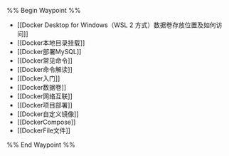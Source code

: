 %% Begin Waypoint %%
- [[Docker Desktop for Windows（WSL 2 方式）数据卷存放位置及如何访问]]
- [[Docker本地目录挂载]]
- [[Docker部署MySQL]]
- [[Docker常见命令]]
- [[Docker命令解读]]
- [[Docker入门]]
- [[Docker数据卷]]
- [[Docker网络互联]]
- [[Docker项目部署]]
- [[Docker自定义镜像]]
- [[DockerCompose]]
- [[DockerFile文件]]

%% End Waypoint %%


